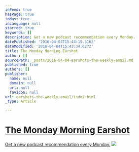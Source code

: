 ```yaml
---
inFeed: true
hasPage: true
inNav: true
inLanguage: null
starred: true
keywords: []
description: Get a new podcast recommendation every Monday.
datePublished: '2016-04-04T15:44:15.516Z'
dateModified: '2016-04-04T15:43:34.627Z'
title: The Monday Morning Earshot
author: []
sourcePath: _posts/2016-04-04-earshots-the-weekly-email.md
published: true
authors: []
publisher:
  name: null
  domain: null
  url: null
  favicon: null
url: earshots-the-weekly-email/index.html
_type: Article

---
```

# [The Monday Morning Earshot][0]

[Get a new podcast recommendation every Monday.][0]
![](https://the-grid-user-content.s3-us-west-2.amazonaws.com/4dbecc2c-b13f-4ac3-b11c-ea4489fb59b3.jpg)

[0]: https://tinyletter.com/Earshot